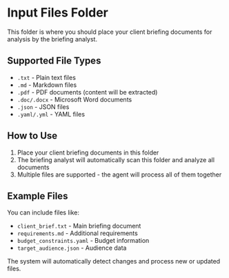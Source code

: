 # Input Files Folder

This folder is where you should place your client briefing documents for analysis by the briefing analyst.

## Supported File Types
- `.txt` - Plain text files
- `.md` - Markdown files
- `.pdf` - PDF documents (content will be extracted)
- `.doc/.docx` - Microsoft Word documents
- `.json` - JSON files
- `.yaml/.yml` - YAML files

## How to Use
1. Place your client briefing documents in this folder
2. The briefing analyst will automatically scan this folder and analyze all documents
3. Multiple files are supported - the agent will process all of them together

## Example Files
You can include files like:
- `client_brief.txt` - Main briefing document
- `requirements.md` - Additional requirements
- `budget_constraints.yaml` - Budget information
- `target_audience.json` - Audience data

The system will automatically detect changes and process new or updated files.